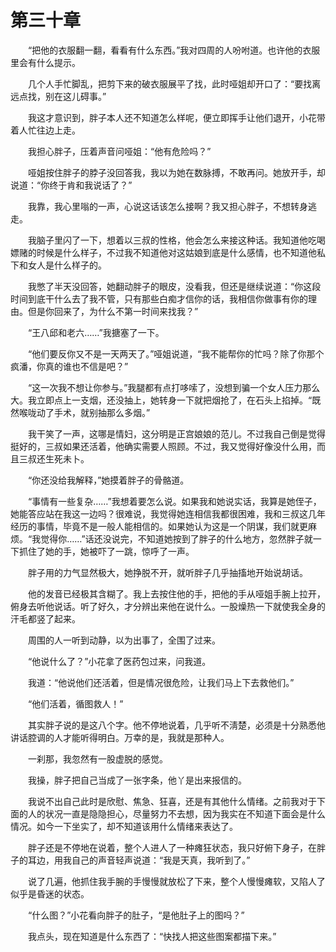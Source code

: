 # 第三十章


　　“把他的衣服翻一翻，看看有什么东西。”我对四周的人吩咐道。也许他的衣服里会有什么提示。

　　几个人手忙脚乱，把剪下来的破衣服展平了找，此时哑姐却开口了：“要找离远点找，别在这儿碍事。”

　　我这才意识到，胖子本人还不知道怎么样呢，便立即挥手让他们退开，小花带着人忙往边上走。

　　我担心胖子，压着声音问哑姐：“他有危险吗？”

　　哑姐按住胖子的脖子没回答我，我以为她在数脉搏，不敢再问。她放开手，却说道：“你终于肯和我说话了？”

　　我靠，我心里嗡的一声，心说这话该怎么接啊？我又担心胖子，不想转身逃走。

　　我脑子里闪了一下，想着以三叔的性格，他会怎么来接这种话。我知道他吃喝嫖赌的时候是什么样子，不过我不知道他对这姑娘到底是什么感情，也不知道他私下和女人是什么样子的。

　　我憋了半天没回答，她翻动胖子的眼皮，没看我，但还是继续说道：“你这段时间到底干什么去了我不管，只有那些白痴才信你的话，我相信你做事有你的理由。但是你回来了，为什么不第一时间来找我？”

　　“王八邱和老六……”我搪塞了一下。

　　“他们要反你又不是一天两天了。”哑姐说道，“我不能帮你的忙吗？除了你那个疯潘，你真的谁也不信是吧？”

　　“这一次我不想让你参与。”我腿都有点打哆嗦了，没想到骗一个女人压力那么大。我立即点上一支烟，还没抽上，她转身一下就把烟抢了，在石头上掐掉。“既然喉咙动了手术，就别抽那么多烟。”

　　我干笑了一声，这哪是情妇，这分明是正宫娘娘的范儿。不过我自己倒是觉得挺好的，三叔如果还活着，他确实需要人照顾。不过，我又觉得好像没什么用，而且三叔还生死未卜。

　　“你还没给我解释，”她摸着胖子的骨骼道。

　　“事情有一些复杂……”我想着要怎么说。如果我和她说实话，我算是她侄子，她能答应站在我这一边吗？很难说，我觉得她连相信我都很困难，我和三叔这几年经历的事情，毕竟不是一般人能相信的。如果她认为这是一个阴谋，我们就更麻烦。“我觉得你……”话还没说完，不知道她按到了胖子的什么地方，忽然胖子就一下抓住了她的手，她被吓了一跳，惊呼了一声。

　　胖子用的力气显然极大，她挣脱不开，就听胖子几乎抽搐地开始说胡话。

　　他的发音已经极其含糊了。我上去按住他的手，把他的手从哑姐手腕上拉开，俯身去听他说话。听了好久，才分辨出来他在说什么。一股燥热一下就使我全身的汗毛都竖了起来。

　　周围的人一听到动静，以为出事了，全围了过来。

　　“他说什么了？”小花拿了医药包过来，问我道。

　　我道：“他说他们还活着，但是情况很危险，让我们马上下去救他们。”

　　“他们活着，循图救人！”

　　其实胖子说的是这八个字。他不停地说着，几乎听不淸楚，必须是十分熟悉他讲话腔调的人才能听得明白。万幸的是，我就是那种人。

　　一刹那，我忽然有一股虚脱的感觉。

　　我操，胖子把自己当成了一张字条，他丫是出来报信的。

　　我说不出自己此时是欣慰、焦急、狂喜，还是有其他什么情绪。之前我对于下面的人的状况一直是隐隐担心，尽量努力不去想，因为我实在不知道下面会是什么情况。如今一下坐实了，却不知道该用什么情绪来表达了。

　　胖子还是不停地在说着，整个人进人了一种瘫狂状态，我只好俯下身子，在胖子的耳边，用我自己的声音轻声说道：“我是天真，我听到了。”

　　说了几遍，他抓住我手腕的手慢慢就放松了下来，整个人慢慢瘫软，又陷人了似乎是昏迷的状态。

　　“什么图？”小花看向胖子的肚子，“是他肚子上的图吗？”

　　我点头，现在知道是什么东西了：“快找人把这些图案都描下来。”

